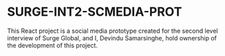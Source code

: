# SURGE-INT2-SCMEDIA-PROT
This React project is a social media prototype created for the second level interview of Surge Global, and I, Devindu Samarsinghe, hold ownership of the development of this project.
